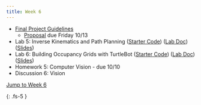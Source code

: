 ```yaml
---
title: Week 6
---
```


- [Final Project Guidelines](https://ucb-ee106.github.io/eecs106a-fa23site/assets/final_proj/final_proj_guidelines.pdf)
  - [Proposal](https://www.overleaf.com/read/dncxvvqfvfnk) due Friday 10/13
- Lab 5: Inverse Kinematics and Path Planning ([Starter Code](https://github.com/ucb-ee106/106a-fa23-labs-starter/tree/main/lab5)) ([Lab Doc](https://ucb-ee106.github.io/eecs106a-fa23site/assets/labs/lab5.pdf)) ([Slides](https://ucb-ee106.github.io/eecs106a-fa23site/assets/labs/lab5_6_slides.pdf))
- Lab 6: Building Occupancy Grids with TurtleBot ([Starter Code](https://github.com/ucb-ee106/106a-fa23-labs-starter/tree/main/lab6)) ([Lab Doc](https://ucb-ee106.github.io/eecs106a-fa23site/assets/labs/lab6.pdf)) ([Slides](https://ucb-ee106.github.io/eecs106a-fa23site/assets/labs/lab5_6_slides.pdf))
- Homework 5: Computer Vision - due 10/10
- Discussion 6: Vision 

<a href="#Week5">Jump to Week 6 </a>

{: .fs-5 }
